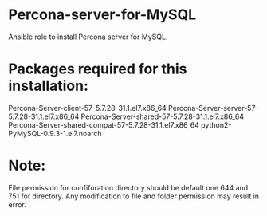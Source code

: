 # Percona-server-for-MySQL
Ansible role to install Percona server for MySQL.

# Packages required for this installation:

Percona-Server-client-57-5.7.28-31.1.el7.x86_64
Percona-Server-server-57-5.7.28-31.1.el7.x86_64
Percona-Server-shared-57-5.7.28-31.1.el7.x86_64
Percona-Server-shared-compat-57-5.7.28-31.1.el7.x86_64
python2-PyMySQL-0.9.3-1.el7.noarch

# Note:
File permission for confifuration directory should be default one 644 and 751 for directory. Any modification to file and folder permission may result in error.
